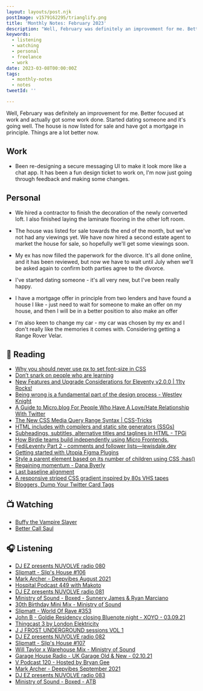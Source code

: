 ```yaml
---
layout: layouts/post.njk
postImage: v1579162295/trianglify.png
title: 'Monthly Notes: February 2023'
description: "Well, February was definitely an improvement for me. Better focused at work and actually got some work done. Started dating someone and it's going well. The house is now listed for sale and have got a mortgage in principle. Things are a lot better now."
keywords:
  - listening
  - watching
  - personal
  - freelance
  - work
date: 2023-03-08T00:00:00Z
tags:
  - monthly-notes
  - notes
tweetId: ''

---
```

<p class="lead">Well, February was definitely an improvement for me. Better focused at work and actually got some work done. Started dating someone and it's going well. The house is now listed for sale and have got a mortgage in principle. Things are a lot better now.</p>

## Work
- Been re-designing a secure messaging UI to make it look more like a chat app. It has been a fun design ticket to work on, I'm now just going through feedback and making some changes.

## Personal
- We hired a contractor to finish the decoration of the newly converted loft. I also finished laying the laminate flooring in the other loft room.

- The house was listed for sale towards the end of the month, but we've not had any viewings yet. We have now hired a second estate agent to market the house for sale, so hopefully we'll get some viewings soon.

- My ex has now filled the paperwork for the divorce. It's all done online, and it has been reviewed, but now we have to wait until July when we'll be asked again to confirm both parties agree to the divorce.

- I've started dating someone - it's all very new, but I've been really happy.

- I have a mortgage offer in principle from two lenders and have found a house I like - just need to wait for someone to make an offer on my house, and then I will be in a better position to also make an offer

- I'm also keen to change my car - my car was chosen by my ex and I don't really like the memories it comes with. Considering getting a Range Rover Velar.

## 📖 Reading
- [Why you should never use px to set font-size in CSS](https://joshcollinsworth.com/blog/never-use-px-for-font-size/ "Why you should never use px to set font-size in CSS")
- [Don’t snark on people who are learning](https://andy-bell.co.uk/dont-snark-on-people-who-are-learning/ "Don’t snark on people who are learning")
- [New Features and Upgrade Considerations for Eleventy v2.0.0 | 11ty Rocks!](https://11ty.rocks/posts/new-features-upgrade-considerations-eleventy-version-2/ "New Features and Upgrade Considerations for Eleventy v2.0.0 | 11ty Rocks!")
- [Being wrong is a fundamental part of the design process - Westley Knight](https://westleyknight.com/blog/being-wrong-fundamental-part-of-design-process/ "Being wrong is a fundamental part of the design process - Westley Knight")
- [A Guide to Micro.blog For People Who Have A Love/Hate Relationship With Twitter](https://micro.welltempered.net/2018/04/10/a-guide-to.html "A Guide to Micro.blog For People Who Have A Love/Hate Relationship With Twitter")
- [The New CSS Media Query Range Syntax | CSS-Tricks](https://css-tricks.com/the-new-css-media-query-range-syntax/ "The New CSS Media Query Range Syntax | CSS-Tricks")
- [HTML includes with compilers and static site generators (SSGs)](https://gomakethings.com/html-includes-with-compilers-and-static-site-generators-ssgs/ "HTML includes with compilers and static site generators (SSGs)")
- [Subheadings, subtitles, alternative titles and taglines in HTML - TPGi](https://www.tpgi.com/subheadings-subtitles-alternative-titles-and-taglines-in-html/ "Subheadings, subtitles, alternative titles and taglines in HTML - TPGi")
- [How Birdie teams build independently using Micro Frontends.](https://medium.com/engineering-at-birdie/how-birdie-teams-build-independently-using-micro-frontends-7792e95bd6e6 "How Birdie teams build independently using Micro Frontends.")
- [FediLeventy Part 2 - comments and follower lists—lewisdale.dev](https://lewisdale.dev/post/fedileventy-part-2-comments-and-follower-lists/ "FediLeventy Part 2 - comments and follower lists—lewisdale.dev")
- [Getting started with Utopia Figma Plugins](https://utopia.fyi/blog/get-started-with-utopia-figma-plugins/ "Getting started with Utopia Figma Plugins")
- [Style a parent element based on its number of children using CSS :has()](https://www.bram.us/2022/11/17/style-a-parent-element-based-on-its-number-of-children-using-css-has/ "Style a parent element based on its number of children using CSS :has()")
- [Regaining momentum - Dana Byerly](https://danabyerly.com/notes/regaining-momentum/ "Regaining momentum - Dana Byerly")
- [Last baseline alignment](https://web.dev/last-baseline/ "Last baseline alignment")
- [A responsive striped CSS gradient inspired by 80s VHS tapes](https://whitep4nth3r.com/blog/responsive-striped-css-pattern-80s-vhs-tapes/ "A responsive striped CSS gradient inspired by 80s VHS tapes")
- [Bloggers, Dump Your Twitter Card Tags](https://brainbaking.com/post/2022/11/bloggers-dump-your-twitter-card-tags/ "Bloggers, Dump Your Twitter Card Tags")

## 📺 Watching
- [Buffy the Vampire Slayer ](https://www.themoviedb.org/tv/95-buffy-the-vampire-slayer "Buffy the Vampire Slayer ")
- [Better Call Saul](https://www.themoviedb.org/tv/60059-better-call-saul "Better Call Saul")

## 🎧 Listening
- [DJ EZ presents NUVOLVE radio 080](https://www.mixcloud.com/djez/nuvolve-080/ "DJ EZ presents NUVOLVE radio 080")
- [Slipmatt - Slip's House #106](https://www.mixcloud.com/Slipmatt/slipmatt-slips-house-106/ "Slipmatt - Slip's House #106")
- [Mark Archer - Deepvibes August 2021](https://www.mixcloud.com/mark_archer/mark-archer-deepvibes-august-2021/ "Mark Archer - Deepvibes August 2021")
- [Hospital Podcast 449 with Makoto](https://www.mixcloud.com/hospitalrecords/hospital-podcast-449-with-makoto/ "Hospital Podcast 449 with Makoto")
- [DJ EZ presents NUVOLVE radio 081](https://www.mixcloud.com/djez/nuvolve-081/ "DJ EZ presents NUVOLVE radio 081")
- [Ministry of Sound - Boxed - Sunnery James & Ryan Marciano](https://www.mixcloud.com/ministryofsound/ministry-of-sound-boxed-sunnery-james-ryan-marciano/ "Ministry of Sound - Boxed - Sunnery James & Ryan Marciano")
- [30th Birthday Mini Mix - Ministry of Sound](https://www.mixcloud.com/ministryofsound/30th-birthday-mini-mix-ministry-of-sound/ "30th Birthday Mini Mix - Ministry of Sound")
- [Slipmatt - World Of Rave #353](https://www.mixcloud.com/Slipmatt/slipmatt-world-of-rave-353/ "Slipmatt - World Of Rave #353")
- [John B - Goldie Residency closing Bluenote night - XOYO - 03.09.21](https://www.mixcloud.com/Dizzyuk/john-b-goldie-residency-closing-bluenote-night-xoyo-030921/ "John B - Goldie Residency closing Bluenote night - XOYO - 03.09.21")
- [Thingcast 3 by London Elektricity](https://www.mixcloud.com/londonelek/thingcast-3/ "Thingcast 3 by London Elektricity")
- [J J FROST UNDERGROUND sessions VOL 1](https://www.mixcloud.com/jjfrost2/j-j-frost-underground-sessions-vol-1/ "J J FROST UNDERGROUND sessions VOL 1")
- [DJ EZ presents NUVOLVE radio 082](https://www.mixcloud.com/djez/nuvolve-082/ "DJ EZ presents NUVOLVE radio 082")
- [Slipmatt - Slip's House #107](https://www.mixcloud.com/Slipmatt/slipmatt-slips-house-107/ "Slipmatt - Slip's House #107")
- [Will Taylor x Warehouse Mix - Ministry of Sound](https://www.mixcloud.com/ministryofsound/will-taylor-x-warehouse-mix-ministry-of-sound/ "Will Taylor x Warehouse Mix - Ministry of Sound")
- [Garage House Radio - UK Garage Old & New - 02.10.21](https://www.mixcloud.com/Elski/garage-house-radio-uk-garage-old-new-021021/ "Garage House Radio - UK Garage Old & New - 02.10.21")
- [V Podcast 120 - Hosted by Bryan Gee](https://www.mixcloud.com/v_recordings/v-podcast-120-hosted-by-bryan-gee/ "V Podcast 120 - Hosted by Bryan Gee")
- [Mark Archer - Deepvibes September 2021](https://www.mixcloud.com/mark_archer/mark-archer-deepvibes-september-2021/ "Mark Archer - Deepvibes September 2021")
- [DJ EZ presents NUVOLVE radio 083](https://www.mixcloud.com/djez/nuvolve-083/ "DJ EZ presents NUVOLVE radio 083")
- [Ministry of Sound - Boxed - ATB](https://www.mixcloud.com/ministryofsound/ministry-of-sound-boxed-atb/ "Ministry of Sound - Boxed - ATB")
